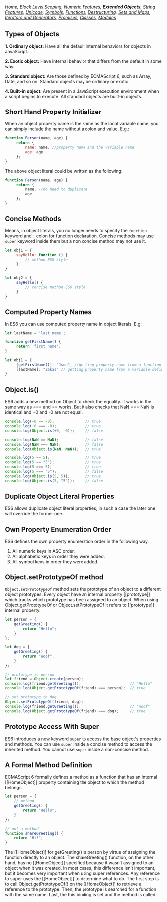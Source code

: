 ###### *[Home](https://tashbalrai.github.io)*, [Block Level Scoping](https://tashbalrai.github.io/es2017/index.html), [Numeric Features](https://tashbalrai.github.io/es2017/numfeatures.html), **Extended Objects**, [String Features](https://tashbalrai.github.io/es2017/string.html), [Unicode](https://tashbalrai.github.io/es2017/unicode.html), [Symbols](https://tashbalrai.github.io/es2017/symbols.html), [Functions](https://tashbalrai.github.io/es2017/functions.html), [Destructuring](https://tashbalrai.github.io/es2017/destructuring.html), [Sets and Maps](https://tashbalrai.github.io/es2017/setsmaps.html), [Iterators and Generators](https://tashbalrai.github.io/es2017/iterators.html), [Promises](https://tashbalrai.github.io/es2017/promises.html), [Classes](https://tashbalrai.github.io/es2017/class.html), [Modules](https://tashbalrai.github.io/es2017/modules.html)

## Types of Objects
**1. Ordinary object:** Have all the default internal behaviors for objects in JavaScript.

**2. Exotic object:** Have internal behavior that differs from the default in some way.

**3. Standard object:** Are those defined by ECMAScript 6, such as Array, Date, and so on. Standard objects may be ordinary or exotic.

**4. Built-in object:** Are present in a JavaScript execution environment when a script begins to execute. All standard objects are built-in objects.

## Short Hand Property Initializer
When an object property name is the same as the local variable name, you can simply include the name without a colon and value. E.g.:

```javascript
function Person(name, age) {
     return {
         name: name, //property name and the variable name
         age: age
     };
}
```

The above object literal could be written as the following:

```javascript
function Person(name, age) {
     return {
         name, //no need to duplicate
         age
     };
}
```

## Concise Methods
Means, in object literals, you no longer needs to specify the ```function``` keyword and ```:``` colon for function declaration. Concise methods may use ```super``` keyword inside them but a non concise method may not use it.

```javascript
let obj1 = {
     sayHello: function () {
         // method ES5 style    
     }
}

let obj2 = {
     sayHello() {
         // concise method ES6 style    
     }
}
```

## Computed Property Names
In ES6 you can use computed property name in object literals. E.g:

```javascript
let lastName = 'last name';

function getFirstName() {
     return 'first name';
}

let obj1 = {
     [getFirstName()]: "Json", //getting property name from a function return value
     [lastName]: "Zakas" // getting property name from a variable defined.
}
```

## Object.is()
ES6 adds a new method on Object to check the equality. it works in the same way as === and == works. But it also checks that NaN === NaN is identical and +0 and -0 are not equal.

```javascript
console.log(+0 == -0);              // true
console.log(+0 === -0);             // true
console.log(Object.is(+0, -0));     // false

console.log(NaN == NaN);            // false
console.log(NaN === NaN);           // false
console.log(Object.is(NaN, NaN));   // true

console.log(5 == 5);                // true
console.log(5 == "5");              // true
console.log(5 === 5);               // true
console.log(5 === "5");             // false
console.log(Object.is(5, 5));       // true
console.log(Object.is(5, "5"));     // false
```

## Duplicate Object Literal Properties
ES6 allows duplicate object literal properties, in such a case the later one will override the former one.

## Own Property Enumeration Order
ES6 defines the own property enumeration order in the following way.
1. All numeric keys in ASC order.
2. All alphabetic keys in order they were added.
3. All symbol keys in order they were added.

## Object.setPrototypeOf method
```Object.setPrototypeOf``` method sets the prototype of an object to a different object prototypes. Every object have an internal property [[prototype]] which tracks which prototype has been assigned to an object. When using Object.getPrototypeOf or Object.setPrototypeOf it refers to [[prototype]] internal property.

```javascript
let person = {
    getGreeting() {
        return "Hello";
    }
};

let dog = {
    getGreeting() {
        return "Woof";
    }
};

// prototype is person
let friend = Object.create(person);
console.log(friend.getGreeting());                      // "Hello"
console.log(Object.getPrototypeOf(friend) === person);  // true

// set prototype to dog
Object.setPrototypeOf(friend, dog);
console.log(friend.getGreeting());                      // "Woof"
console.log(Object.getPrototypeOf(friend) === dog);     // true
```

## Prototype Access With Super
ES6 introduces a new keyword ```super``` to access the base object's properties and methods. You can use ```super``` inside a concise method to access the inherited method. You cannot use ```super``` inside a non-concise method.

## A Formal Method Definition
ECMAScript 6 formally defines a method as a function that has an internal [[HomeObject]] property containing the object to which the method belongs.

```javascript
let person = {
    // method
    getGreeting() {
        return "Hello";
    }
};

// not a method
function shareGreeting() {
    return "Hi!";
}
```

The [[HomeObject]] for getGreeting() is person by virtue of assigning the function directly to an object. The shareGreeting() function, on the other hand, has no [[HomeObject]] specified because it wasn’t assigned to an object when it was created. In most cases, this difference isn’t important, but it becomes very important when using super references. 
Any reference to super uses the [[HomeObject]] to determine what to do. The first step is to call Object.getPrototypeOf() on the [[HomeObject]] to retrieve a reference to the prototype. Then, the prototype is searched for a function with the same name. Last, the this binding is set and the method is called.














